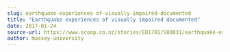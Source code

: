```yaml
---
slug: earthquake-experiences-of-visually-impaired-documented
title: "Earthquake experiences of visually impaired documented"
date: 2017-01-24
source-url: https://www.scoop.co.nz/stories/ED1701/S00031/earthquake-experiences-of-visually-impaired-documented.htm
author: massey-university
---
```

